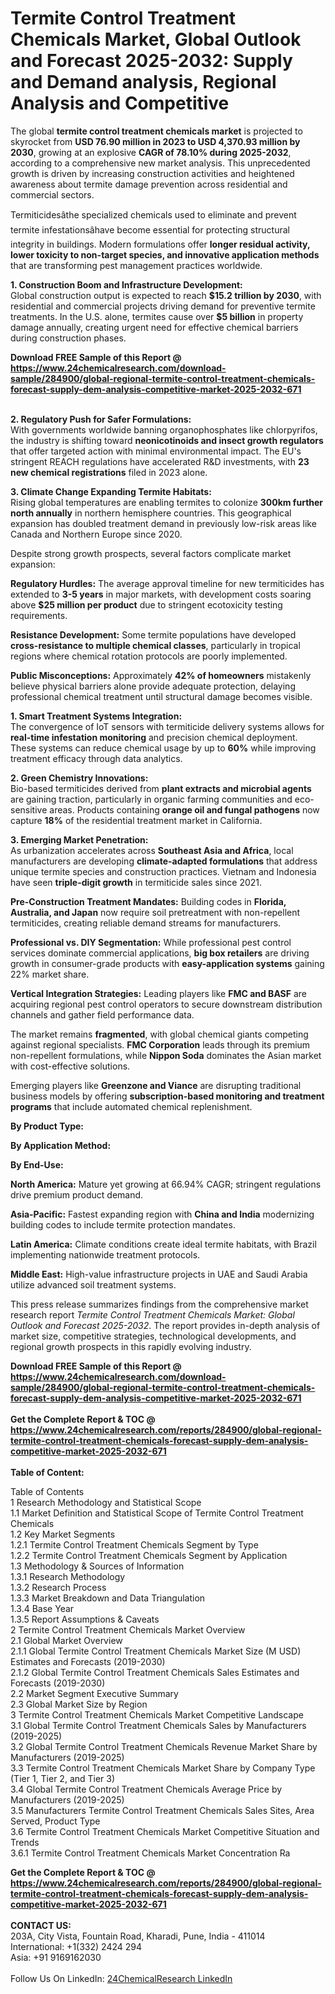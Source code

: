 <h1>Termite Control Treatment Chemicals Market, Global Outlook and Forecast 2025-2032: Supply and Demand analysis, Regional Analysis and Competitive</h1><p>The global <strong>termite control treatment chemicals market</strong> is projected to skyrocket from <strong>USD 76.90 million in 2023 to USD 4,370.93 million by 2030</strong>, growing at an explosive <strong>CAGR of 78.10% during 2025-2032</strong>, according to a comprehensive new market analysis. This unprecedented growth is driven by increasing construction activities and heightened awareness about termite damage prevention across residential and commercial sectors.

</p><p>Termiticidesâthe specialized chemicals used to eliminate and prevent termite infestationsâhave become essential for protecting structural integrity in buildings. Modern formulations offer <strong>longer residual activity, lower toxicity to non-target species, and innovative application methods</strong> that are transforming pest management practices worldwide.

</p><p><strong>1. Construction Boom and Infrastructure Development:</strong><br>
Global construction output is expected to reach <strong>$15.2 trillion by 2030</strong>, with residential and commercial projects driving demand for preventive termite treatments. In the U.S. alone, termites cause over <strong>$5 billion</strong> in property damage annually, creating urgent need for effective chemical barriers during construction phases.</p><div><b>Download FREE Sample of this Report @ 
            <a href="https://www.24chemicalresearch.com/download-sample/284900/global-regional-termite-control-treatment-chemicals-forecast-supply-dem-analysis-competitive-market-2025-2032-671">
            https://www.24chemicalresearch.com/download-sample/284900/global-regional-termite-control-treatment-chemicals-forecast-supply-dem-analysis-competitive-market-2025-2032-671</a></b></div><br><p><strong>2. Regulatory Push for Safer Formulations:</strong><br>
With governments worldwide banning organophosphates like chlorpyrifos, the industry is shifting toward <strong>neonicotinoids and insect growth regulators</strong> that offer targeted action with minimal environmental impact. The EU's stringent REACH regulations have accelerated R&amp;D investments, with <strong>23 new chemical registrations</strong> filed in 2023 alone.

</p><p><strong>3. Climate Change Expanding Termite Habitats:</strong><br>
Rising global temperatures are enabling termites to colonize <strong>300km further north annually</strong> in northern hemisphere countries. This geographical expansion has doubled treatment demand in previously low-risk areas like Canada and Northern Europe since 2020.

</p><p>Despite strong growth prospects, several factors complicate market expansion:</p><p><strong>Regulatory Hurdles:</strong> The average approval timeline for new termiticides has extended to <strong>3-5 years</strong> in major markets, with development costs soaring above <strong>$25 million per product</strong> due to stringent ecotoxicity testing requirements.
	</p><p><strong>Resistance Development:</strong> Some termite populations have developed <strong>cross-resistance to multiple chemical classes</strong>, particularly in tropical regions where chemical rotation protocols are poorly implemented.
	</p><p><strong>Public Misconceptions:</strong> Approximately <strong>42% of homeowners</strong> mistakenly believe physical barriers alone provide adequate protection, delaying professional chemical treatment until structural damage becomes visible.
	</p><p><strong>1. Smart Treatment Systems Integration:</strong><br>
The convergence of IoT sensors with termiticide delivery systems allows for <strong>real-time infestation monitoring</strong> and precision chemical deployment. These systems can reduce chemical usage by up to <strong>60%</strong> while improving treatment efficacy through data analytics.

</p><p><strong>2. Green Chemistry Innovations:</strong><br>
Bio-based termiticides derived from <strong>plant extracts and microbial agents</strong> are gaining traction, particularly in organic farming communities and eco-sensitive areas. Products containing <strong>orange oil and fungal pathogens</strong> now capture <strong>18%</strong> of the residential treatment market in California.

</p><p><strong>3. Emerging Market Penetration:</strong><br>
As urbanization accelerates across <strong>Southeast Asia and Africa</strong>, local manufacturers are developing <strong>climate-adapted formulations</strong> that address unique termite species and construction practices. Vietnam and Indonesia have seen <strong>triple-digit growth</strong> in termiticide sales since 2021.

</p><p><strong>Pre-Construction Treatment Mandates:</strong> Building codes in <strong>Florida, Australia, and Japan</strong> now require soil pretreatment with non-repellent termiticides, creating reliable demand streams for manufacturers.
	</p><p><strong>Professional vs. DIY Segmentation:</strong> While professional pest control services dominate commercial applications, <strong>big box retailers</strong> are driving growth in consumer-grade products with <strong>easy-application systems</strong> gaining 22% market share.
	</p><p><strong>Vertical Integration Strategies:</strong> Leading players like <strong>FMC and BASF</strong> are acquiring regional pest control operators to secure downstream distribution channels and gather field performance data.
	</p><p>The market remains <strong>fragmented</strong>, with global chemical giants competing against regional specialists. <strong>FMC Corporation</strong> leads through its premium non-repellent formulations, while <strong>Nippon Soda</strong> dominates the Asian market with cost-effective solutions.

</p><p>Emerging players like <strong>Greenzone and Viance</strong> are disrupting traditional business models by offering <strong>subscription-based monitoring and treatment programs</strong> that include automated chemical replenishment.

</p><p><strong>By Product Type:</strong>
	</p><p><strong>By Application Method:</strong>
	</p><p><strong>By End-Use:</strong>
	</p><p><strong>North America:</strong> Mature yet growing at 66.94% CAGR; stringent regulations drive premium product demand.
	</p><p><strong>Asia-Pacific:</strong> Fastest expanding region with <strong>China and India</strong> modernizing building codes to include termite protection mandates.
	</p><p><strong>Latin America:</strong> Climate conditions create ideal termite habitats, with Brazil implementing nationwide treatment protocols.
	</p><p><strong>Middle East:</strong> High-value infrastructure projects in UAE and Saudi Arabia utilize advanced soil treatment systems.
	</p><p>This press release summarizes findings from the comprehensive market research report <em>Termite Control Treatment Chemicals Market: Global Outlook and Forecast 2025-2032</em>. The report provides in-depth analysis of market size, competitive strategies, technological developments, and regional growth prospects in this rapidly evolving industry.

</p><div><b>Download FREE Sample of this Report @ 
            <a href="https://www.24chemicalresearch.com/download-sample/284900/global-regional-termite-control-treatment-chemicals-forecast-supply-dem-analysis-competitive-market-2025-2032-671">
            https://www.24chemicalresearch.com/download-sample/284900/global-regional-termite-control-treatment-chemicals-forecast-supply-dem-analysis-competitive-market-2025-2032-671</a></b></div><br><div><b>Get the Complete Report & TOC @ 
            <a href="https://www.24chemicalresearch.com/reports/284900/global-regional-termite-control-treatment-chemicals-forecast-supply-dem-analysis-competitive-market-2025-2032-671">
            https://www.24chemicalresearch.com/reports/284900/global-regional-termite-control-treatment-chemicals-forecast-supply-dem-analysis-competitive-market-2025-2032-671</a></b></div><br>
            <b>Table of Content:</b><p>Table of Contents<br />
1 Research Methodology and Statistical Scope<br />
1.1 Market Definition and Statistical Scope of Termite Control Treatment Chemicals<br />
1.2 Key Market Segments<br />
1.2.1 Termite Control Treatment Chemicals Segment by Type<br />
1.2.2 Termite Control Treatment Chemicals Segment by Application<br />
1.3 Methodology & Sources of Information<br />
1.3.1 Research Methodology<br />
1.3.2 Research Process<br />
1.3.3 Market Breakdown and Data Triangulation<br />
1.3.4 Base Year<br />
1.3.5 Report Assumptions & Caveats<br />
2 Termite Control Treatment Chemicals Market Overview<br />
2.1 Global Market Overview<br />
2.1.1 Global Termite Control Treatment Chemicals Market Size (M USD) Estimates and Forecasts (2019-2030)<br />
2.1.2 Global Termite Control Treatment Chemicals Sales Estimates and Forecasts (2019-2030)<br />
2.2 Market Segment Executive Summary<br />
2.3 Global Market Size by Region<br />
3 Termite Control Treatment Chemicals Market Competitive Landscape<br />
3.1 Global Termite Control Treatment Chemicals Sales by Manufacturers (2019-2025)<br />
3.2 Global Termite Control Treatment Chemicals Revenue Market Share by Manufacturers (2019-2025)<br />
3.3 Termite Control Treatment Chemicals Market Share by Company Type (Tier 1, Tier 2, and Tier 3)<br />
3.4 Global Termite Control Treatment Chemicals Average Price by Manufacturers (2019-2025)<br />
3.5 Manufacturers Termite Control Treatment Chemicals Sales Sites, Area Served, Product Type<br />
3.6 Termite Control Treatment Chemicals Market Competitive Situation and Trends<br />
3.6.1 Termite Control Treatment Chemicals Market Concentration Ra</p><div><b>Get the Complete Report & TOC @ 
            <a href="https://www.24chemicalresearch.com/reports/284900/global-regional-termite-control-treatment-chemicals-forecast-supply-dem-analysis-competitive-market-2025-2032-671">
            https://www.24chemicalresearch.com/reports/284900/global-regional-termite-control-treatment-chemicals-forecast-supply-dem-analysis-competitive-market-2025-2032-671</a></b></div><br><b>CONTACT US:</b><br>
            203A, City Vista, Fountain Road, Kharadi, Pune, India - 411014<br>
            International: +1(332) 2424 294<br>
            Asia: +91 9169162030 <br><br>
            Follow Us On LinkedIn: <a href="https://www.linkedin.com/company/24chemicalresearch/">24ChemicalResearch LinkedIn</a>